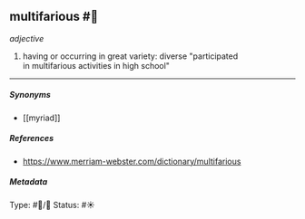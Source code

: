 
## multifarious  #🧠 

_adjective_

1. having or occurring in great variety: diverse
"participated in multifarious activities in high school"

___

##### Synonyms

-   [[myriad]]

##### References 

- https://www.merriam-webster.com/dictionary/multifarious

##### Metadata
Type: #🔵/💬 
Status: #☀️ 